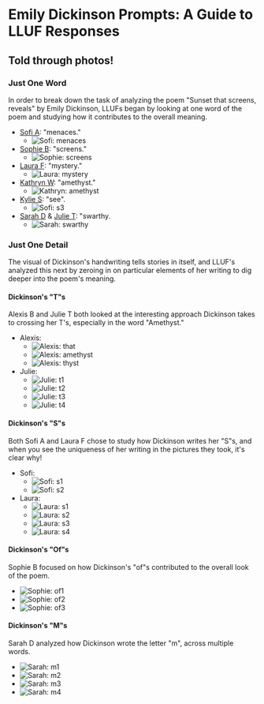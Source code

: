 # Emily Dickinson Prompts: A Guide to LLUF Responses

## Told through photos!

### Just One Word
In order to break down the task of analyzing the poem "Sunset that screens, reveals" by Emily Dickinson, LLUFs began by looking at one word of the poem and studying how it contributes to the overall meaning.

* [Sofi A](https://github.com/learninglab-dev/the-resources/blob/sophiebaud11-patch-1/data/resources/projects/dickinson-prompt/sofi-a/one-word.md): "menaces." 
  * ![Sofi: menaces](https://files.slack.com/files-pri/T0HTW3H0V-F01899N9UGL/screen_shot_2020-07-31_at_12.54.27_pm.png?pub_secret=4a0a4c4ac7)
* [Sophie B](https://github.com/learninglab-dev/the-resources/blob/sophiebaud11-patch-1/data/resources/projects/dickinson-prompt/sophie-b/one-word.md): "screens." 
  * ![Sophie: screens](https://files.slack.com/files-pri/T0HTW3H0V-F0183REJS2F/screen_shot_2020-07-31_at_5.00.11_pm.png?pub_secret=2c1258194b)
* [Laura F](https://github.com/learninglab-dev/the-resources/blob/sophiebaud11-patch-1/data/resources/projects/dickinson-prompt/laura-f/one-word.md): "mystery." 
  * ![Laura: mystery](https://files.slack.com/files-pri/T0HTW3H0V-F018254K70E/screen_shot_2020-08-04_at_10.03.42_am.png?pub_secret=5ea838230d)
* [Kathryn W](https://github.com/learninglab-dev/the-resources/blob/sophiebaud11-patch-1/data/resources/projects/dickinson-prompt/kathryn-w/one-word.md): "amethyst." 
  * ![Kathryn: amethyst](https://files.slack.com/files-pri/T0HTW3H0V-F01912V9P0Q/screen_shot_2020-08-05_at_10.47.33_am.png?pub_secret=7d88cdb85f)
* [Kylie S](https://github.com/learninglab-dev/the-resources/blob/sophiebaud11-patch-1/data/resources/projects/dickinson-prompt/kylie-s/one-word.md): "see". 
  * ![Sofi: s3](https://files.slack.com/files-pri/T0HTW3H0V-F0183RV00HH/screen_shot_2020-07-31_at_5.31.36_pm.png?pub_secret=a4a7518292)
* [Sarah D](https://github.com/learninglab-dev/the-resources/blob/sophiebaud11-patch-1/data/resources/projects/dickinson-prompt/sarah-d/one-word.md) & [Julie T](https://github.com/learninglab-dev/the-resources/blob/sophiebaud11-patch-1/data/resources/projects/dickinson-prompt/julie-t/one-word.md): "swarthy.
  * ![Sarah: swarthy](https://files.slack.com/files-pri/T0HTW3H0V-F017ZU3EKRC/swarthy.png?pub_secret=0c8b01797e)

### Just One Detail
The visual of Dickinson's handwriting tells stories in itself, and LLUF's analyzed this next by zeroing in on particular elements of her writing to dig deeper into the poem's meaning.

#### Dickinson's "T"s
Alexis B and Julie T both looked at the interesting approach Dickinson takes to crossing her T's, especially in the word "Amethyst."
* Alexis: 
  * ![Alexis: that](https://files.slack.com/files-pri/T0HTW3H0V-F01839250F5/that.png?pub_secret=bb223d9a17)
  * ![Alexis: amethyst](https://files.slack.com/files-pri/T0HTW3H0V-F01839277AP/amethyst.png?pub_secret=43f01d801c)
  * ![Alexis: thyst](https://files.slack.com/files-pri/T0HTW3H0V-F01839287K5/thyst.png?pub_secret=f3bcc681f6)
* Julie: 
  * ![Julie: t1](https://files.slack.com/files-pri/T0HTW3H0V-F0189AYD1DZ/screen_shot_2020-08-04_at_12.14.30_pm.png?pub_secret=80a66bd728)
  * ![Julie: t2](https://files.slack.com/files-pri/T0HTW3H0V-F0189AYRY4B/screen_shot_2020-08-04_at_12.14.40_pm.png?pub_secret=84b62bfdee)
  * ![Julie: t3](https://files.slack.com/files-pri/T0HTW3H0V-F01894WNBBL/screen_shot_2020-08-04_at_12.14.50_pm.png?pub_secret=bd04c2719d)
  * ![Julie: t4](https://files.slack.com/files-pri/T0HTW3H0V-F0182CUB2B0/screen_shot_2020-08-04_at_12.15.37_pm.png?pub_secret=5c64d6401d)

#### Dickinson's "S"s
Both Sofi A and Laura F chose to study how Dickinson writes her "S"s, and when you see the uniqueness of her writing in the pictures they took, it's clear why!
* Sofi:
  * ![Sofi: s1](https://files.slack.com/files-pri/T0HTW3H0V-F017NTCE0K1/screen_shot_2020-07-31_at_5.31.20_pm.png?pub_secret=26384d2fee)
  * ![Sofi: s2](https://files.slack.com/files-pri/T0HTW3H0V-F0183RUUZ27/screen_shot_2020-07-31_at_5.31.26_pm.png?pub_secret=7554bf3d27)
* Laura:
  * ![Laura: s1](https://files.slack.com/files-pri/T0HTW3H0V-F018YMXDZ88/screen_shot_2020-08-04_at_10.04.00_am.png?pub_secret=7620218c20)
  * ![Laura: s2](https://files.slack.com/files-pri/T0HTW3H0V-F0188SM7VCJ/screen_shot_2020-08-04_at_10.04.09_am.png?pub_secret=2215c60a35)
  * ![Laura: s3](https://files.slack.com/files-pri/T0HTW3H0V-F018254S8CE/screen_shot_2020-08-04_at_11.13.59_am.png?pub_secret=47fb116012)
  * ![Laura: s4](https://files.slack.com/files-pri/T0HTW3H0V-F0188SMCJ0J/screen_shot_2020-08-04_at_11.14.05_am.png?pub_secret=7f3972279b)

#### Dickinson's "Of"s
Sophie B focused on how Dickinson's "of"s contributed to the overall look of the poem.
* ![Sophie: of1](https://files.slack.com/files-pri/T0HTW3H0V-F017NTKJKJT/screen_shot_2020-07-31_at_4.52.21_pm.png?pub_secret=6f063cdd44)
* ![Sophie: of2](https://files.slack.com/files-pri/T0HTW3H0V-F0183KZRWM8/screen_shot_2020-07-31_at_5.38.37_pm.png?pub_secret=df29ddcaed)
* ![Sophie: of3](https://files.slack.com/files-pri/T0HTW3H0V-F0189RFSFHS/screen_shot_2020-07-31_at_5.38.45_pm.png?pub_secret=7ebdfc3e5b)

#### Dickinson's "M"s
Sarah D analyzed how Dickinson wrote the letter "m", across multiple words.
* ![Sarah: m1](https://files.slack.com/files-pri/T0HTW3H0V-F0189AAGT43/screen_shot_2020-08-04_at_12.14.13_pm.png?pub_secret=361b15ea87)
* ![Sarah: m2](https://files.slack.com/files-pri/T0HTW3H0V-F0189AAJC9H/screen_shot_2020-08-04_at_12.14.04_pm.png?pub_secret=483d1ecc2d)
* ![Sarah: m3](https://files.slack.com/files-pri/T0HTW3H0V-F0189AAMEQK/screen_shot_2020-08-04_at_12.14.01_pm.png?pub_secret=23bacb371a)
* ![Sarah: m4](https://files.slack.com/files-pri/T0HTW3H0V-F018YUYRKC0/screen_shot_2020-08-04_at_12.13.57_pm.png?pub_secret=0d01a255f5)

